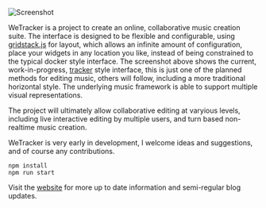 
![Screenshot](http://pgregory.github.io/wetracker/images/screenshot.png)

WeTracker is a project to create an online, collaborative music creation suite.
The interface is designed to be flexible and configurable, using
[gridstack.js](https://github.com/troolee/gridstack.js) for layout, which
allows an infinite amount of configuration, place your widgets in any location you
like, instead of being constrained to the typical docker style interface. The
screenshot above shows the current, work-in-progress, 
[tracker](https://en.wikipedia.org/wiki/Music_tracker) style interface, this is
just one of the planned methods for editing music, others will follow, including
a more traditional horizontal style. The underlying music framework is able to 
support multiple visual representations.

The project will ultimately allow collaborative editing at varyious levels,
including live interactive editing by multiple users, and turn based non-realtime
music creation.

WeTracker is very early in development, I welcome ideas and suggestions, and of course
any contributions.

```
npm install
npm run start
```
Visit the [website](https://pgregory.github.io/wetracker/) for more up to date information 
and semi-regular blog updates.
